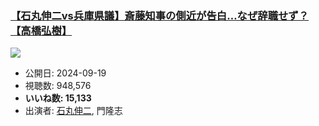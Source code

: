 ### [【石丸伸二vs兵庫県議】斎藤知事の側近が告白…なぜ辞職せず？【高橋弘樹】](https://www.youtube.com/watch?v=V2AJCMmVW2I)
[![](https://img.youtube.com/vi/V2AJCMmVW2I/sddefault.jpg)](https://www.youtube.com/watch?v=V2AJCMmVW2I)
-   公開日: 2024-09-19
-   視聴数: 948,576
-   **いいね数: 15,133**
-   出演者: [石丸伸二](/rehacq_fan/people/石丸伸二 "wikilink"), 門隆志
